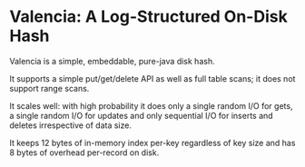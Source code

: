 # Valencia: A Log-Structured On-Disk Hash

Valencia is a simple, embeddable, pure-java disk hash.

It supports a simple put/get/delete API as well as full table scans; it does not support range scans.

It scales well: with high probability it does only a single random I/O for gets, a single random I/O for updates and only sequential I/O for inserts and deletes irrespective of data size.

It keeps 12 bytes of in-memory index per-key regardless of key size and has 8 bytes of overhead per-record on disk.